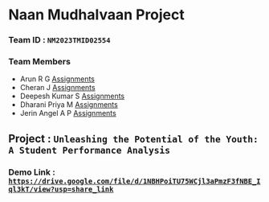 # Naan Mudhalvaan Project
### **Team ID :** ``NM2023TMID02554``
### **Team Members**
- Arun R G [Assignments](Assignments/Arun%20R%20G/)
- Cheran J [Assignments](Assignments/Cheran%20J/)
- Deepesh Kumar S [Assignments](Assignments/Deepesh%20Kumar%20S/)
- Dharani Priya M [Assignments](Assignments/Dharani%20Priya%20M/)
- Jerin Angel A P [Assignments](Assignments/Jerinangel%20A%20P/)

## Project : `Unleashing the Potential of the Youth: A Student Performance Analysis`
### Demo Link : [`https://drive.google.com/file/d/1NBHPoiTU75WCjl3aPmzF3fNBE_Iql3kT/view?usp=share_link`](https://drive.google.com/file/d/1NBHPoiTU75WCjl3aPmzF3fNBE_Iql3kT/view?usp=share_link)


